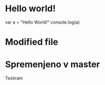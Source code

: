 # Hello world!

var a = "Hello World!"
console.log(a)

# Modified file

# Spremenjeno v master
Testiram

